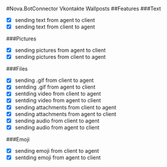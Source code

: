#Nova.BotConnector Vkontakte Wallposts
##Features
###Text
- [x] sending text from agent to client
- [x] sending text from client to agent

###Pictures
- [x] sending pictures from agent to client
- [x] sending pictures from client to agent

###Files
- [x] sending .gif from client to agent
- [x] sentding .gif from agent to client
- [x] sentding video from client to agent
- [x] sentding video from agent to client
- [x] sending attachments from client to agent
- [x] sending attachments from agent to client
- [x] sending audio from client to agent
- [x] sending audio from agent to client

###Emoji
- [x] sending emoji from client to agent
- [x] sentding emoji from agent to client